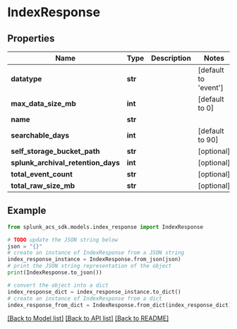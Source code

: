 # IndexResponse


## Properties

Name | Type | Description | Notes
------------ | ------------- | ------------- | -------------
**datatype** | **str** |  | [default to 'event']
**max_data_size_mb** | **int** |  | [default to 0]
**name** | **str** |  | 
**searchable_days** | **int** |  | [default to 90]
**self_storage_bucket_path** | **str** |  | [optional] 
**splunk_archival_retention_days** | **int** |  | [optional] 
**total_event_count** | **str** |  | [optional] 
**total_raw_size_mb** | **str** |  | [optional] 

## Example

```python
from splunk_acs_sdk.models.index_response import IndexResponse

# TODO update the JSON string below
json = "{}"
# create an instance of IndexResponse from a JSON string
index_response_instance = IndexResponse.from_json(json)
# print the JSON string representation of the object
print(IndexResponse.to_json())

# convert the object into a dict
index_response_dict = index_response_instance.to_dict()
# create an instance of IndexResponse from a dict
index_response_from_dict = IndexResponse.from_dict(index_response_dict)
```
[[Back to Model list]](../README.md#documentation-for-models) [[Back to API list]](../README.md#documentation-for-api-endpoints) [[Back to README]](../README.md)



